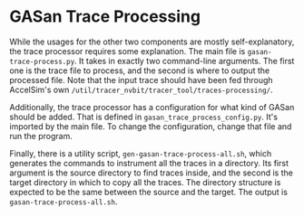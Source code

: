 # GASan Trace Processing

While the usages for the other two components are mostly self-explanatory, the
trace processor requires some explanation. The main file is
`gasan-trace-process.py`. It takes in exactly two command-line arguments. The
first one is the trace file to process, and the second is where to output the
processed file. Note that the input trace should have been fed through
AccelSim's own `/util/tracer_nvbit/tracer_tool/traces-processing/`.

Additionally, the trace processor has a configuration for what kind of GASan
should be added. That is defined in `gasan_trace_process_config.py`. It's
imported by the main file. To change the configuration, change that file and run
the program.

Finally, there is a utility script, `gen-gasan-trace-process-all.sh`, which
generates the commands to instrument all the traces in a directory. Its first
argument is the source directory to find traces inside, and the second is the
target directory in which to copy all the traces. The directory structure is
expected to be the same between the source and the target. The output is
`gasan-trace-process-all.sh`.
